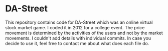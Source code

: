 DA-Street
=========

This repository contains code for DA-Street which was an online virtual stock market game. I coded it in 2012 for a college event. The price movement is determined by the activities of the users and not by the market movements.
I couldn't add details with individual commits. In case you decide to use it, feel free to contact me about what does each file do.
